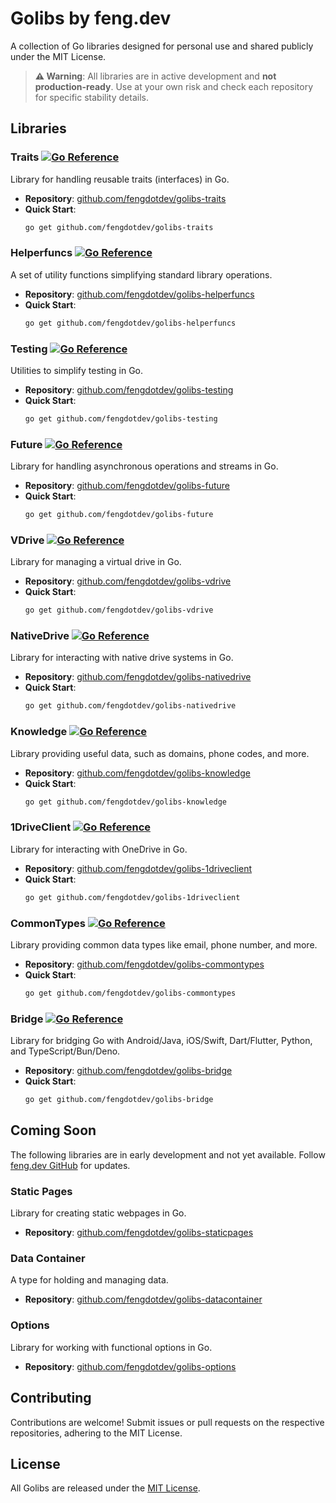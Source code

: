# Golibs by feng.dev

A collection of Go libraries designed for personal use and shared publicly under the MIT License.

> **⚠️ Warning**: All libraries are in active development and **not production-ready**. Use at your own risk and check each repository for specific stability details.

## Libraries

### Traits [![Go Reference](https://pkg.go.dev/badge/github.com/fengdotdev/golibs-traits.svg)](https://pkg.go.dev/github.com/fengdotdev/golibs-traits)

Library for handling reusable traits (interfaces) in Go.

- **Repository**: [github.com/fengdotdev/golibs-traits](https://github.com/fengdotdev/golibs-traits)
- **Quick Start**:
  ```bash
  go get github.com/fengdotdev/golibs-traits
  ```

### Helperfuncs [![Go Reference](https://pkg.go.dev/badge/github.com/fengdotdev/golibs-helperfuncs.svg)](https://pkg.go.dev/github.com/fengdotdev/golibs-helperfuncs)

A set of utility functions simplifying standard library operations.

- **Repository**: [github.com/fengdotdev/golibs-helperfuncs](https://github.com/fengdotdev/golibs-helperfuncs)
- **Quick Start**:
  ```bash
  go get github.com/fengdotdev/golibs-helperfuncs
  ```

### Testing [![Go Reference](https://pkg.go.dev/badge/github.com/fengdotdev/golibs-testing.svg)](https://pkg.go.dev/github.com/fengdotdev/golibs-testing)

Utilities to simplify testing in Go.

- **Repository**: [github.com/fengdotdev/golibs-testing](https://github.com/fengdotdev/golibs-testing)
- **Quick Start**:
  ```bash
  go get github.com/fengdotdev/golibs-testing
  ```

### Future [![Go Reference](https://pkg.go.dev/badge/github.com/fengdotdev/golibs-future.svg)](https://pkg.go.dev/github.com/fengdotdev/golibs-future)

Library for handling asynchronous operations and streams in Go.

- **Repository**: [github.com/fengdotdev/golibs-future](https://github.com/fengdotdev/golibs-future)
- **Quick Start**:
  ```bash
  go get github.com/fengdotdev/golibs-future
  ```

### VDrive [![Go Reference](https://pkg.go.dev/badge/github.com/fengdotdev/golibs-vdrive.svg)](https://pkg.go.dev/github.com/fengdotdev/golibs-vdrive)

Library for managing a virtual drive in Go.

- **Repository**: [github.com/fengdotdev/golibs-vdrive](https://github.com/fengdotdev/golibs-vdrive)
- **Quick Start**:
  ```bash
  go get github.com/fengdotdev/golibs-vdrive
  ```

### NativeDrive [![Go Reference](https://pkg.go.dev/badge/github.com/fengdotdev/golibs-nativedrive.svg)](https://pkg.go.dev/github.com/fengdotdev/golibs-nativedrive)

Library for interacting with native drive systems in Go.

- **Repository**: [github.com/fengdotdev/golibs-nativedrive](https://github.com/fengdotdev/golibs-nativedrive)
- **Quick Start**:
  ```bash
  go get github.com/fengdotdev/golibs-nativedrive
  ```

### Knowledge [![Go Reference](https://pkg.go.dev/badge/github.com/fengdotdev/golibs-knowledge.svg)](https://pkg.go.dev/github.com/fengdotdev/golibs-knowledge)

Library providing useful data, such as domains, phone codes, and more.

- **Repository**: [github.com/fengdotdev/golibs-knowledge](https://github.com/fengdotdev/golibs-knowledge)
- **Quick Start**:
  ```bash
  go get github.com/fengdotdev/golibs-knowledge
  ```

### 1DriveClient [![Go Reference](https://pkg.go.dev/badge/github.com/fengdotdev/golibs-1driveclient.svg)](https://pkg.go.dev/github.com/fengdotdev/golibs-1driveclient)

Library for interacting with OneDrive in Go.

- **Repository**: [github.com/fengdotdev/golibs-1driveclient](https://github.com/fengdotdev/golibs-1driveclient)
- **Quick Start**:
  ```bash
  go get github.com/fengdotdev/golibs-1driveclient
  ```

### CommonTypes [![Go Reference](https://pkg.go.dev/badge/github.com/fengdotdev/golibs-commontypes.svg)](https://pkg.go.dev/github.com/fengdotdev/golibs-commontypes)

Library providing common data types like email, phone number, and more.

- **Repository**: [github.com/fengdotdev/golibs-commontypes](https://github.com/fengdotdev/golibs-commontypes)
- **Quick Start**:
  ```bash
  go get github.com/fengdotdev/golibs-commontypes
  ```

### Bridge [![Go Reference](https://pkg.go.dev/badge/github.com/fengdotdev/golibs-bridge.svg)](https://pkg.go.dev/github.com/fengdotdev/golibs-bridge)

Library for bridging Go with Android/Java, iOS/Swift, Dart/Flutter, Python, and TypeScript/Bun/Deno.

- **Repository**: [github.com/fengdotdev/golibs-bridge](https://github.com/fengdotdev/golibs-bridge)
- **Quick Start**:
  ```bash
  go get github.com/fengdotdev/golibs-bridge
  ```

## Coming Soon

The following libraries are in early development and not yet available. Follow [feng.dev GitHub](https://github.com/fengdotdev) for updates.

### Static Pages

Library for creating static webpages in Go.

- **Repository**: [github.com/fengdotdev/golibs-staticpages](https://github.com/fengdotdev/golibs-staticpages)

### Data Container

A type for holding and managing data.

- **Repository**: [github.com/fengdotdev/golibs-datacontainer](https://github.com/fengdotdev/golibs-datacontainer)

### Options

Library for working with functional options in Go.

- **Repository**: [github.com/fengdotdev/golibs-options](https://github.com/fengdotdev/golibs-options)

## Contributing

Contributions are welcome! Submit issues or pull requests on the respective repositories, adhering to the MIT License.

## License

All Golibs are released under the [MIT License](https://opensource.org/licenses/MIT).